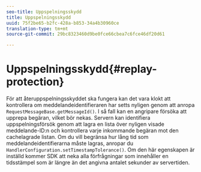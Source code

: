 ```yaml
---
seo-title: Uppspelningsskydd
title: Uppspelningsskydd
uuid: 75f2be65-b2fc-428a-b853-34a4b30960ce
translation-type: tm+mt
source-git-commit: 29bc8323460d9be0fce66cbea7c6fce46df20d61

---
```



# Uppspelningsskydd{#replay-protection}

För att återuppspelningsskyddet ska fungera kan det vara klokt att kontrollera om meddelandeidentifieraren har setts nyligen genom att anropa `RequestMessageBase.getMessageId()`. I så fall kan en angripare försöka att upprepa begäran, vilket bör nekas. Servern kan identifiera uppspelningsförsök genom att lagra en lista över nyligen visade meddelande-ID:n och kontrollera varje inkommande begäran mot den cachelagrade listan. Om du vill begränsa hur lång tid som meddelandeidentifierarna måste lagras, anropar du `HandlerConfiguration.setTimestampTolerance()`. Om den här egenskapen är inställd kommer SDK att neka alla förfrågningar som innehåller en tidsstämpel som är längre än det angivna antalet sekunder av servertiden.
